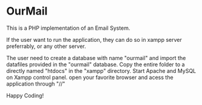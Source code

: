 # OurMail
This is a PHP implementation of an Email System.

If the user want to run the application, they can do so in xampp server preferrably, or any other server. 

The user need to create a database with name "ourmail" and import the datafiles provided in the "ourmail" database. 
Copy the entire folder to a directly named "htdocs" in the "xampp" directory. 
Start Apache and MySQL on Xampp control panel.
open your favorite browser and acess the application through "<hostname>/<foldername>/"
  
Happy Coding!
  
 
